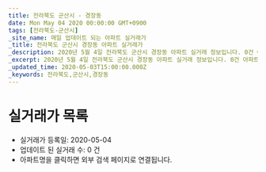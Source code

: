 ```yaml
---
title: 전라북도 군산시 - 경장동
date: Mon May 04 2020 00:00:00 GMT+0900
tags: [전라북도-군산시]
_site_name: 매일 업데이트 되는 아파트 실거래가
_title: 전라북도 군산시 경장동 아파트 실거래가
_description: 2020년 5월 4일 전라북도 군산시 경장동 아파트 실거래 정보입니다. 0건 아파트 정보가 있습니다.
_excerpt: 2020년 5월 4일 전라북도 군산시 경장동 아파트 실거래 정보입니다. 0건 아파트 정보가 있습니다.
_updated_time: 2020-05-03T15:00:00.000Z
_keywords: 전라북도,군산시,경장동
---
```






# 실거래가 목록
- 실거래가 등록일: 2020-05-04
- 업데이트 된 실거래 수: 0 건
- 아파트명을 클릭하면 외부 검색 페이지로 연결됩니다.





